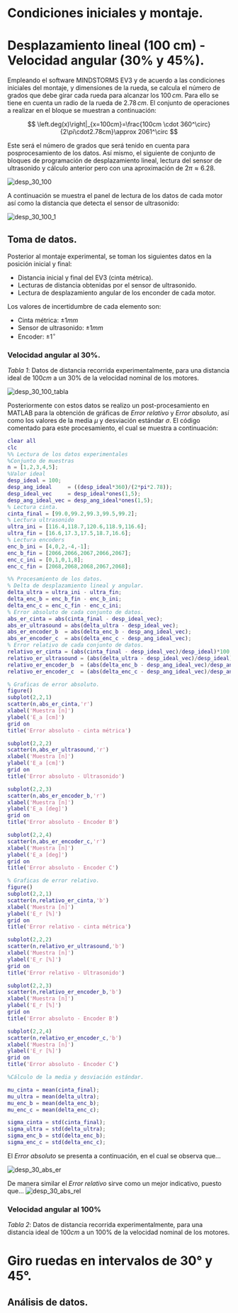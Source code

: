 # Condiciones iniciales y montaje.

# Desplazamiento lineal (100 cm) - Velocidad angular (30% y 45%).
Empleando el software MINDSTORMS EV3 y de acuerdo a las condiciones iniciales del montaje, y dimensiones de la rueda, se calcula el número de grados que debe girar cada rueda para alcanzar los $100\,cm$. Para ello se tiene en cuenta un radio de la rueda de $2.78\,cm$. El conjunto de operaciones a realizar en el bloque se muestran a continuación:

$$
\left.deg(x)\right|_{x=100cm}=\frac{100cm \cdot 360^\circ}{2\pi\cdot2.78cm}\approx 2061^\circ
$$

Este será el número de grados que será tenido en cuenta para posprocesamiento de los datos. Así mismo, el siguiente de conjunto de bloques de programación de desplazamiento lineal, lectura del sensor de ultrasonido y cálculo anterior pero con una aproximación de $2\pi\approx6.28$.

![desp_30_100](https://github.com/mobile-robotics-unal/Laboratory-Sensors-and-uncertainty/assets/161974694/ad97f637-43a5-456d-8157-a92d0df01004)

A continuación se muestra el panel de lectura de los datos de cada motor así como la distancia que detecta el sensor de ultrasonido:

![desp_30_100_1](https://github.com/mobile-robotics-unal/Laboratory-Sensors-and-uncertainty/assets/161974694/8de180a8-7257-4d33-8bc8-59b369e0646b)

## Toma de datos.
Posterior al montaje experimental, se toman los siguientes datos en la posición inicial y final:
* Distancia inicial y final del EV3 (cinta métrica).
* Lecturas de distancia obtenidas por el sensor de ultrasonido.
* Lectura de desplazamiento angular de los enconder de cada motor.
  
Los valores de incertidumbre de cada elemento son:
* Cinta métrica: $\pm1mm$
* Sensor de ultrasonido: $\pm1mm$
* Encoder: $\pm 1^\circ$

### Velocidad angular al 30%.
*Tabla 1*: Datos de distancia recorrida experimentalmente, para una distancia ideal de $100cm$ a un $30\%$ de la velocidad nominal de los motores.

![desp_30_100_tabla](https://github.com/mobile-robotics-unal/Laboratory-Sensors-and-uncertainty/assets/161974694/cb564b9b-1d89-48b1-8c34-3da174972966)

Posteriormente con estos datos se realizo un post-procesamiento en MATLAB para la obtención de gráficas de *Error relativo* y *Error absoluto*, así como los valores de la media $\mu$ y desviación estándar $\sigma$. El código comentado para este procesamiento, el cual se muestra a continuación:

``` matlab
clear all
clc
%% Lectura de los datos experimentales
%Conjunto de muestras
n = [1,2,3,4,5];
%Valor ideal
desp_ideal = 100;
desp_ang_ideal     = ((desp_ideal*360)/(2*pi*2.78));
desp_ideal_vec     = desp_ideal*ones(1,5);
desp_ang_ideal_vec = desp_ang_ideal*ones(1,5);
% Lectura cinta.
cinta_final = [99.0,99.2,99.3,99.5,99.2];
% Lectura ultrasonido
ultra_ini = [116.4,118.7,120.6,118.9,116.6];
ultra_fin = [16.6,17.3,17.5,18.7,16.6];
% Lectura encoders
enc_b_ini = [4,0,2,-4,-1];
enc_b_fin = [2066,2066,2067,2066,2067];
enc_c_ini = [0,1,0,1,8];
enc_c_fin = [2068,2068,2068,2067,2068];

%% Procesamiento de los datos.
% Delta de desplazamiento lineal y angular.
delta_ultra = ultra_ini - ultra_fin;
delta_enc_b = enc_b_fin - enc_b_ini;
delta_enc_c = enc_c_fin - enc_c_ini;
% Error absoluto de cada conjunto de datos.
abs_er_cinta = abs(cinta_final - desp_ideal_vec);
abs_er_ultrasound = abs(delta_ultra - desp_ideal_vec);
abs_er_encoder_b  = abs(delta_enc_b - desp_ang_ideal_vec);
abs_er_encoder_c  = abs(delta_enc_c - desp_ang_ideal_vec);
% Error relativo de cada conjunto de datos.
relativo_er_cinta = (abs(cinta_final - desp_ideal_vec)/desp_ideal)*100;
relativo_er_ultrasound = (abs(delta_ultra - desp_ideal_vec)/desp_ideal)*100;
relativo_er_encoder_b  = (abs(delta_enc_b - desp_ang_ideal_vec)/desp_ang_ideal)*100;
relativo_er_encoder_c  = (abs(delta_enc_c - desp_ang_ideal_vec)/desp_ang_ideal)*100;

% Graficas de error absoluto.
figure()
subplot(2,2,1)
scatter(n,abs_er_cinta,'r')
xlabel('Muestra [n]')
ylabel('E_a [cm]')
grid on
title('Error absoluto - cinta métrica')

subplot(2,2,2)
scatter(n,abs_er_ultrasound,'r')
xlabel('Muestra [n]')
ylabel('E_a [cm]')
grid on
title('Error absoluto - Ultrasonido')

subplot(2,2,3)
scatter(n,abs_er_encoder_b,'r')
xlabel('Muestra [n]')
ylabel('E_a [deg]')
grid on
title('Error absoluto - Encoder B')

subplot(2,2,4)
scatter(n,abs_er_encoder_c,'r')
xlabel('Muestra [n]')
ylabel('E_a [deg]')
grid on
title('Error absoluto - Encoder C')

% Graficas de error relativo.
figure()
subplot(2,2,1)
scatter(n,relativo_er_cinta,'b')
xlabel('Muestra [n]')
ylabel('E_r [%]')
grid on
title('Error relativo - cinta métrica')

subplot(2,2,2)
scatter(n,relativo_er_ultrasound,'b')
xlabel('Muestra [n]')
ylabel('E_r [%]')
grid on
title('Error relativo - Ultrasonido')

subplot(2,2,3)
scatter(n,relativo_er_encoder_b,'b')
xlabel('Muestra [n]')
ylabel('E_r [%]')
grid on
title('Error absoluto - Encoder B')

subplot(2,2,4)
scatter(n,relativo_er_encoder_c,'b')
xlabel('Muestra [n]')
ylabel('E_r [%]')
grid on
title('Error absoluto - Encoder C')

%Cálculo de la media y desviación estándar.

mu_cinta = mean(cinta_final);
mu_ultra = mean(delta_ultra);
mu_enc_b = mean(delta_enc_b);
mu_enc_c = mean(delta_enc_c);

sigma_cinta = std(cinta_final);
sigma_ultra = std(delta_ultra);
sigma_enc_b = std(delta_enc_b);
sigma_enc_c = std(delta_enc_c);
```
El *Error absoluto* se presenta a continuación, en el cual se observa que...

![desp_30_abs_er](https://github.com/mobile-robotics-unal/Laboratory-Sensors-and-uncertainty/assets/161974694/d38bc416-271c-4154-9088-60ef222801ae)

De manera similar el *Error relativo* sirve como un mejor indicativo, puesto que...
![desp_30_abs_rel](https://github.com/mobile-robotics-unal/Laboratory-Sensors-and-uncertainty/assets/161974694/69ae5232-5545-44a9-936e-cb4d292a5b96)

### Velocidad angular al 100%

*Tabla 2*: Datos de distancia recorrida experimentalmente, para una distancia ideal de $100cm$ a un $100\%$ de la velocidad nominal de los motores.

# Giro ruedas en intervalos de 30° y 45°.

## Análisis de datos.

